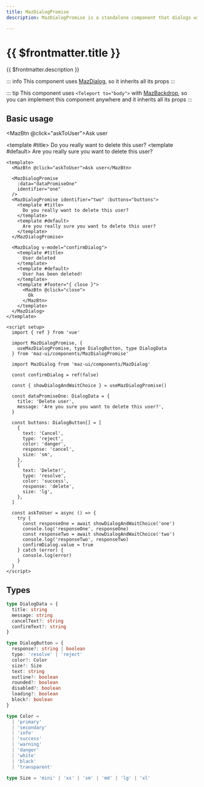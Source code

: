 ```yaml
---
title: MazDialogPromise
description: MazDialogPromise is a standalone component that dialogs with the user to show important information and propose confirmation. You should wait for this response with await.

---
```


# {{ $frontmatter.title }}

{{ $frontmatter.description }}

<!--@include: ./../.vitepress/mixins/getting-started.md-->

::: info
This component uses [MazDialog](./maz-dialog.md), so it inherits all its props
:::

::: tip
This component uses `<Teleport to="body">` with [MazBackdrop](./maz-backdrop.md), so you can implement this component anywhere and it inherits all its props
:::

## Basic usage

<MazBtn @click="askToUser">Ask user</MazBtn>

<MazDialogPromise
  :data="dataPromiseOne"
  identifier="one"
/>
<MazDialogPromise identifier="two" :buttons="buttons">
  <template #title>
    Do you really want to delete this user?
  </template>
  <template #default>
    Are you really sure you want to delete this user?
  </template>
</MazDialogPromise>

<MazDialog v-model="confirmDialog">
  <template #title>
    User deleted
  </template>
  <template #default>
    User has been deleted!
  </template>
  <template #footer="{ close }">
    <MazBtn @click="close">
      Ok
    </MazBtn>
  </template>
</MazDialog>

<script setup lang="ts">
  import { ref } from 'vue'
  import { type DialogData, type DialogButton } from 'maz-ui'
  import MazDialogPromise, {
    useMazDialogPromise
  } from 'maz-ui/components/MazDialogPromise.vue'

  const { showDialogAndWaitChoice } = useMazDialogPromise()
  const confirmDialog = ref(false)

  const askToUser = async () => {
    try {
      const responseOne = await showDialogAndWaitChoice('one')
      console.log('responseOne', responseOne)
      const responseTwo = await showDialogAndWaitChoice('two')
      console.log('responseTwo', responseTwo)
      confirmDialog.value = true
    } catch (error) {
      console.log(error)
    }
  }

  const dataPromiseOne: DialogData = {
    title: 'Delete user',
    message: 'Are you sure you want to delete this user?',
  }

  const buttons: DialogButton[] = [
    {
      text: 'Cancel',
      type: 'reject',
      color: 'danger',
      response: 'cancel',
      size: 'sm',
    },
    {
      text: 'Delete!',
      type: 'resolve',
      color: 'success',
      response: 'delete',
      size: 'lg',
    },
  ]
</script>

```vue
<template>
  <MazBtn @click="askToUser">Ask user</MazBtn>

  <MazDialogPromise
    :data="dataPromiseOne"
    identifier="one"
  />
  <MazDialogPromise identifier="two" :buttons="buttons">
    <template #title>
      Do you really want to delete this user?
    </template>
    <template #default>
      Are you really sure you want to delete this user?
    </template>
  </MazDialogPromise>

  <MazDialog v-model="confirmDialog">
    <template #title>
      User deleted
    </template>
    <template #default>
      User has been deleted!
    </template>
    <template #footer="{ close }">
      <MazBtn @click="close">
        Ok
      </MazBtn>
    </template>
  </MazDialog>
</template>

<script setup>
  import { ref } from 'vue'

  import MazDialogPromise, {
    useMazDialogPromise, type DialogButton, type DialogData
  } from 'maz-ui/components/MazDialogPromise'

  import MazDialog from 'maz-ui/components/MazDialog'

  const confirmDialog = ref(false)

  const { showDialogAndWaitChoice } = useMazDialogPromise()

  const dataPromiseOne: DialogData = {
    title: 'Delete user',
    message: 'Are you sure you want to delete this user?',
  }

  const buttons: DialogButton[] = [
    {
      text: 'Cancel',
      type: 'reject',
      color: 'danger',
      response: 'cancel',
      size: 'sm',
    },
    {
      text: 'Delete!',
      type: 'resolve',
      color: 'success',
      response: 'delete',
      size: 'lg',
    },
  ]

  const askToUser = async () => {
    try {
      const responseOne = await showDialogAndWaitChoice('one')
      console.log('responseOne', responseOne)
      const responseTwo = await showDialogAndWaitChoice('two')
      console.log('responseTwo', responseTwo)
      confirmDialog.value = true
    } catch (error) {
      console.log(error)
    }
  }
</script>
```

## Types

```ts
type DialogData = {
  title: string
  message: string
  cancelText?: string
  confirmText?: string
}

type DialogButton = {
  response?: string | boolean
  type: 'resolve' | 'reject'
  color?: Color
  size?: Size
  text: string
  outline?: boolean
  rounded?: boolean
  disabled?: boolean
  loading?: boolean
  block?: boolean
}

type Color =
  | 'primary'
  | 'secondary'
  | 'info'
  | 'success'
  | 'warning'
  | 'danger'
  | 'white'
  | 'black'
  | 'transparent'

type Size = 'mini' | 'xs' | 'sm' | 'md' | 'lg' | 'xl'
```

<!--@include: ./../.vitepress/generated-docs/maz-dialog-promise.doc.md-->
